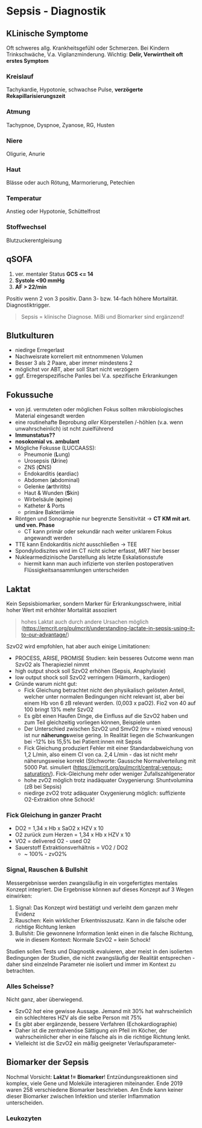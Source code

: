 # Sepsis - Diagnostik

## KLinische Symptome

Oft schweres allg. Krankheitsgefühl oder Schmerzen. Bei Kindern Trinkschwäche, V.a. Vigilanzminderung. Wichtig: **Delir, Verwirrtheit oft erstes Symptom**

### Kreislauf

Tachykardie, Hypotonie, schwachse Pulse, **verzögerte Rekapillarisierungszeit**

### Atmung

Tachypnoe, Dyspnoe, Zyanose, RG, Husten 

### Niere

Oligurie, Anurie 

### Haut 

Blässe oder auch Rötung, Marmorierung, Petechien

### Temperatur 

Anstieg oder Hypotonie, Schüttelfrost

### Stoffwechsel 

Blutzuckerentgleisung

## qSOFA

1. ver. mentaler Status **GCS <= 14**
2. **Systole <90 mmHg**
3. **AF > 22/min**

Positiv wenn 2 von 3 positiv. Dann 3- bzw. 14-fach höhere Mortalität. Diagnostiktrigger.

> Sepsis = klinische Diagnose. MiBi und Biomarker sind ergänzend! 

## Blutkulturen 

- niedirge Erregerlast
- Nachweisrate korreliert mit entnommenen Volumen 
- Besser 3 als 2 Paare, aber immer mindestens 2
- möglichst vor ABT, aber soll Start nicht verzögern 
- ggf. Erregerspezifische Panles bei V.a. spezifische Erkrankungen

## Fokussuche

- von jd. vermuteten oder möglichen Fokus sollten mikrobiologisches Material eingesandt werden
- eine routinehafte Beprobung _aller_ Körperstellen /-höhlen (v.a. wenn unwahrscheinlich) ist ncht zuielführend
- **Immunstatus??** 
- **nosokomial vs. ambulant**
- Mögliche Fokusse (LUCCAASS):
  - Pneumonie (**L**ung)
  - Urosepsis (**U**rine)
  - ZNS (**C**NS)
  - Endokarditis (**c**ardiac)
  - Abdomen (**a**bdominal)
  - Gelenke (**a**rthritits)
  - Haut & Wunden (**S**kin)
  - Wirbelsäule (**s**pine)
  - Katheter & Ports
  - primäre Bakteriämie
- Röntgen und Sonographie nur begrenzte Sensitivität -> **CT KM mit art. und ven. Phase**
  - CT kann primär oder sekundär nach weiter unklarem Fokus angewandt werden 
- TTE kann Endokarditis _nicht_ ausschließen -> TEE
- Spondylodiszites wird im CT nicht sicher erfasst, _MRT_ hier besser
- Nuklearmedizinische Darstellung als letzte Eskalationsstufe
  - hiermit kann man auch infizierte von sterilen postoperativen Flüssigkeitsansammlungen unterscheiden 

## Laktat

Kein Sepsisbiomarker, sondern Marker für Erkrankungsschwere, initial hoher Wert mit erhöhter Mortalität assoziiert

> hohes Laktat auch durch andere Ursachen möglich (https://emcrit.org/pulmcrit/understanding-lactate-in-sepsis-using-it-to-our-advantage/)

SzvO2 wird empfohlen, hat aber auch einige Limitationen:

- PROCESS, ARISE, PROMISE Studien: kein besseres Outcome wenn man SzvO2 als Therapieziel nimmt
- high output shock soll SzvO2 erhöhen (Sepsis, Anaphylaxie)
- low output shock soll SzvO2 verringern (Hämorrh., kardiogen)
- Gründe warum nicht gut:
  - Fick Gleichung betrachtet nicht den physikalisch gelösten Anteil, welcher unter normalen Bedingungen nicht relevant ist, aber bei einem Hb von 6 zB relevant werden. (0,003 x paO2). Fio2 von 40 auf 100 bringt 13% mehr SzvO2
  - Es gibt einen Haufen Dinge, die Einfluss auf die SzvO2 haben und zum Teil gleichzeitig vorliegen können, Beispiele unten
  - Der Unterschied zwischen SzvO2 und SmvO2 (mv = mixed venous) ist nur **näherungs**weise gering. In Realität liegen die Schwankungen bei -12% bis 15,5% bei Patient:innen mit Sepsis
  - Fick Gleichung produziert Fehler mit einer Standardabweichung von 1,2 L/min, also einem CI von ca. 2,4 L/min - das ist nicht mehr näherungsweise korrekt (Stichworte: Gaussche Normalverteilung mit 5000 Pat. simuliert (https://emcrit.org/pulmcrit/central-venous-saturation/). Fick-Gleichung mehr oder weniger Zufallszahlgenerator
  - hohe zvO2 möglich trotz inadäquater Oxygenierung: Shuntvolumina (zB bei Sepsis)
  - niedirge zvO2 trotz adäquater Oxygenierung möglich: suffiziente O2-Extraktion ohne Schock!

### Fick Gleichung in ganzer Pracht

- DO2 = 1,34 x Hb x SaO2 x HZV x 10
- O2 zurück zum Herzen = 1,34 x Hb x HZV x 10 
- VO2 = delivered O2 - used O2
- Sauerstoff Extraktionsverhältnis = VO2 / DO2 
  - ~ 100% - zvO2%

### Signal, Rauschen & Bullshit

Messergebnisse werden zwangsläufig in ein vorgefertigtes mentales Konzept integriert. Die Ergebnisse können auf dieses Konzept auf 3 Wegen einwirken:

1. Signal: Das Konzept wird bestätigt und verleiht dem ganzen mehr Evidenz
2. Rauschen: Kein wirklicher Erkentnisszusatz. Kann in die falsche oder richtige Richtung lenken
3. Bullshit: Die gewonnene Information lenkt einen in die falsche Richtung, wie in diesem Kontext: Normale SzvO2 = kein Schock!

Studien sollen Tests und Diagnostik evaluieren, aber meist in den isolierten Bedingungen der Studien, die nicht zwangsläufig der Realität entsprechen - daher sind einzelnde Parameter nie isoliert und immer im Kontext zu betrachten.

### Alles Scheisse?

Nicht ganz, aber überwiegend.

- SzvO2 _hat_ eine gewisse Aussage. Jemand mit 30% hat wahrscheinlich ein schlechteres HZV als die selbe Person mit 75%
- Es gibt aber ergänzende, bessere Verfahren (Echokardiographie)
- Daher ist die zentralvenöse Sättigung _ein_ Pfeil im Köcher, der wahrscheinlicher eher in eine falsche als in die richtige Richtung lenkt.
- Vielleicht ist die SzvO2 ein mäßig geeigneter Verlaufsparameter-


## Biomarker der Sepsis

Nochmal Vorsicht: **Laktat != Biomarker**! Entzündungsreaktionen sind komplex, viele Gene und Moleküle interagieren miteinander. Ende 2019 waren 258 verschiedene Biomarker beschrieben. Am Ende kann keiner dieser Biomarker zwischen Infektion und steriler Inflammation unterscheiden. 

### Leukozyten


